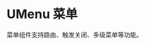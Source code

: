 # UMenu 菜单

<s-component-labels :labels="[
    'UI 组件', '路由链接', '块级展示',
]"></s-component-labels>

菜单组件支持路由、触发关闭、多级菜单等功能。

<u-h2-tabs router>
    <u-h2-tab title="基础示例" to="/components/u-menu/examples"></u-h2-tab>
    <u-h2-tab title="API" to="/components/u-menu/api"></u-h2-tab>
</u-h2-tabs>

<router-view></router-view>
